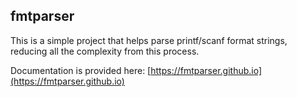## fmtparser

This is a simple project that helps parse printf/scanf format strings, reducing all the complexity from this process.

Documentation is provided here: [https://fmtparser.github.io](https://fmtparser.github.io)
